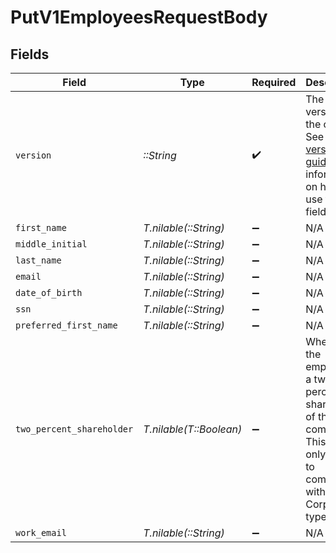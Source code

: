 # PutV1EmployeesRequestBody


## Fields

| Field                                                                                                                                                             | Type                                                                                                                                                              | Required                                                                                                                                                          | Description                                                                                                                                                       | Example                                                                                                                                                           |
| ----------------------------------------------------------------------------------------------------------------------------------------------------------------- | ----------------------------------------------------------------------------------------------------------------------------------------------------------------- | ----------------------------------------------------------------------------------------------------------------------------------------------------------------- | ----------------------------------------------------------------------------------------------------------------------------------------------------------------- | ----------------------------------------------------------------------------------------------------------------------------------------------------------------- |
| `version`                                                                                                                                                         | *::String*                                                                                                                                                        | :heavy_check_mark:                                                                                                                                                | The current version of the object. See the [versioning guide](https://docs.gusto.com/embedded-payroll/docs/idempotency) for information on how to use this field. | 56d00c178bc7393b2a206ed6a86afcb4                                                                                                                                  |
| `first_name`                                                                                                                                                      | *T.nilable(::String)*                                                                                                                                             | :heavy_minus_sign:                                                                                                                                                | N/A                                                                                                                                                               | Weezy                                                                                                                                                             |
| `middle_initial`                                                                                                                                                  | *T.nilable(::String)*                                                                                                                                             | :heavy_minus_sign:                                                                                                                                                | N/A                                                                                                                                                               | F                                                                                                                                                                 |
| `last_name`                                                                                                                                                       | *T.nilable(::String)*                                                                                                                                             | :heavy_minus_sign:                                                                                                                                                | N/A                                                                                                                                                               | Baby                                                                                                                                                              |
| `email`                                                                                                                                                           | *T.nilable(::String)*                                                                                                                                             | :heavy_minus_sign:                                                                                                                                                | N/A                                                                                                                                                               | tunechi@cashmoneyrecords.com                                                                                                                                      |
| `date_of_birth`                                                                                                                                                   | *T.nilable(::String)*                                                                                                                                             | :heavy_minus_sign:                                                                                                                                                | N/A                                                                                                                                                               | 1991-01-31                                                                                                                                                        |
| `ssn`                                                                                                                                                             | *T.nilable(::String)*                                                                                                                                             | :heavy_minus_sign:                                                                                                                                                | N/A                                                                                                                                                               | 824920233                                                                                                                                                         |
| `preferred_first_name`                                                                                                                                            | *T.nilable(::String)*                                                                                                                                             | :heavy_minus_sign:                                                                                                                                                | N/A                                                                                                                                                               |                                                                                                                                                                   |
| `two_percent_shareholder`                                                                                                                                         | *T.nilable(T::Boolean)*                                                                                                                                           | :heavy_minus_sign:                                                                                                                                                | Whether the employee is a two percent shareholder of the company. This field only applies to companies with an S-Corp entity type.                                |                                                                                                                                                                   |
| `work_email`                                                                                                                                                      | *T.nilable(::String)*                                                                                                                                             | :heavy_minus_sign:                                                                                                                                                | N/A                                                                                                                                                               | new.partner.work@example.com                                                                                                                                      |